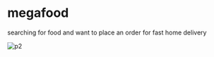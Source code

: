 # megafood

searching for food and want to place an order for fast home delivery

![p2](https://github.com/user-attachments/assets/dda648f5-bb15-47df-b6c7-390caf8468f8)
